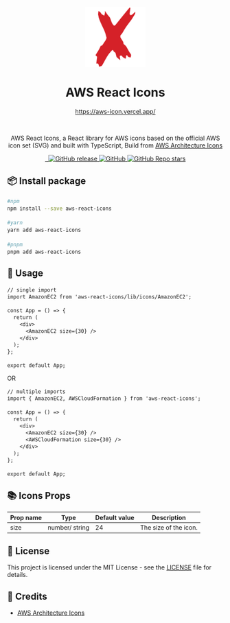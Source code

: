 <div align="center">
  <a href="https://aws-icon.vercel.app/">
    <img src="https://raw.githubusercontent.com/MKAbuMattar/aws-react-icons/main/src/assets/aws-react-icons.svg" alt="AWS React Icons Logo" height="140" />
  </a>

  <h1>AWS React Icons</h1>

<a href="https://aws-icon.vercel.app/">https://aws-icon.vercel.app/</a>

  <br/>

  <p>AWS React Icons, a React library for AWS icons based on the official AWS icon set (SVG) and built with TypeScript, Build from <a href="https://aws.amazon.com/architecture/icons/">AWS Architecture Icons</a></p>
</div>

<div align="center">
  <a href="https://www.npmjs.com/package/aws-react-icons" target="_blank">
    <img src="https://img.shields.io/badge/npm-%23CB3837.svg?style=for-the-badge&logo=npm&logoColor=white" alt=""/>
  </a>

  <a href="https://github.com/MKAbuMattar/aws-react-icons" target="_blank">
    <img src="https://img.shields.io/badge/github-%23181717.svg?style=for-the-badge&logo=github&logoColor=white" alt=""/>
  </a>

  <a href="https://github.com/MKAbuMattar/aws-react-icons/releases">
    <img alt="GitHub release" src="https://img.shields.io/github/v/release/MKAbuMattar/aws-react-icons?color=%23d52128&label=Latest%20release&style=for-the-badge" />
    </a>

  <a href="/LICENSE">
    <img alt="GitHub" src="https://img.shields.io/github/license/MKAbuMattar/aws-react-icons?color=%23d52128&style=for-the-badge">
  </a>

  <a href="https://github.com/MKAbuMattar/aws-react-icons/stargazers">
    <img alt="GitHub Repo stars" src="https://img.shields.io/github/stars/MKAbuMattar/aws-react-icons?color=%23d52128&label=github%20stars&style=for-the-badge">
  </a>
</div>

## 📦 Install package

```bash
#npm
npm install --save aws-react-icons

#yarn
yarn add aws-react-icons

#pnpm
pnpm add aws-react-icons
```

## 📖 Usage

```tsx
// single import
import AmazonEC2 from 'aws-react-icons/lib/icons/AmazonEC2';

const App = () => {
  return (
    <div>
      <AmazonEC2 size={30} />
    </div>
  );
};

export default App;
```

OR

```tsx
// multiple imports
import { AmazonEC2, AWSCloudFormation } from 'aws-react-icons';

const App = () => {
  return (
    <div>
      <AmazonEC2 size={30} />
      <AWSCloudFormation size={30} />
    </div>
  );
};

export default App;
```

## 📚 Icons Props

| Prop name | Type           | Default value | Description           |
| --------- | -------------- | ------------- | --------------------- |
| size      | number/ string | 24            | The size of the icon. |

## 📝 License

This project is licensed under the MIT License - see the [LICENSE](LICENSE) file for details.

## 📜 Credits

- [AWS Architecture Icons](https://aws.amazon.com/architecture/icons/)
